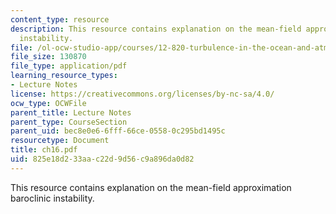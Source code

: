 ```yaml
---
content_type: resource
description: This resource contains explanation on the mean-field approximation baroclinic
  instability.
file: /ol-ocw-studio-app/courses/12-820-turbulence-in-the-ocean-and-atmosphere-spring-2006/825e18d233aac22d9d56c9a896da0d82_ch16.pdf
file_size: 130870
file_type: application/pdf
learning_resource_types:
- Lecture Notes
license: https://creativecommons.org/licenses/by-nc-sa/4.0/
ocw_type: OCWFile
parent_title: Lecture Notes
parent_type: CourseSection
parent_uid: bec8e0e6-6fff-66ce-0558-0c295bd1495c
resourcetype: Document
title: ch16.pdf
uid: 825e18d2-33aa-c22d-9d56-c9a896da0d82
---
```

This resource contains explanation on the mean-field approximation baroclinic instability.